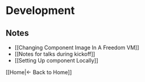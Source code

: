 # Development

## Notes

 - [[Changing Component Image In A Freedom VM]]
 - [[Notes for talks during kickoff]]
 - [[Setting Up component Locally]]

[[Home|← Back to Home]]
